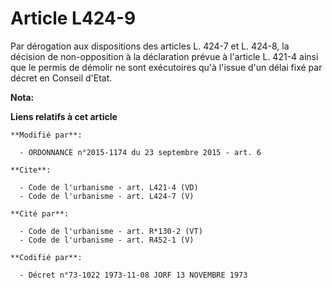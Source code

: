 # Article L424-9

Par dérogation aux dispositions des articles L. 424-7 et L. 424-8, la décision de non-opposition à la déclaration prévue à
l'article L. 421-4 ainsi que le permis de démolir ne sont exécutoires qu'à l'issue d'un délai fixé par décret en Conseil
d'Etat.

**Nota:**



**Liens relatifs à cet article**

	**Modifié par**:

	  - ORDONNANCE n°2015-1174 du 23 septembre 2015 - art. 6

	**Cite**:

	  - Code de l'urbanisme - art. L421-4 (VD)
	  - Code de l'urbanisme - art. L424-7 (V)

	**Cité par**:

	  - Code de l'urbanisme - art. R*130-2 (VT)
	  - Code de l'urbanisme - art. R452-1 (V)

	**Codifié par**:

	  - Décret n°73-1022 1973-11-08 JORF 13 NOVEMBRE 1973
